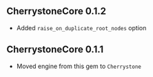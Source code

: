 ## CherrystoneCore 0.1.2

* Added `raise_on_duplicate_root_nodes` option

## CherrystoneCore 0.1.1

* Moved engine from this gem to `Cherrystone`

